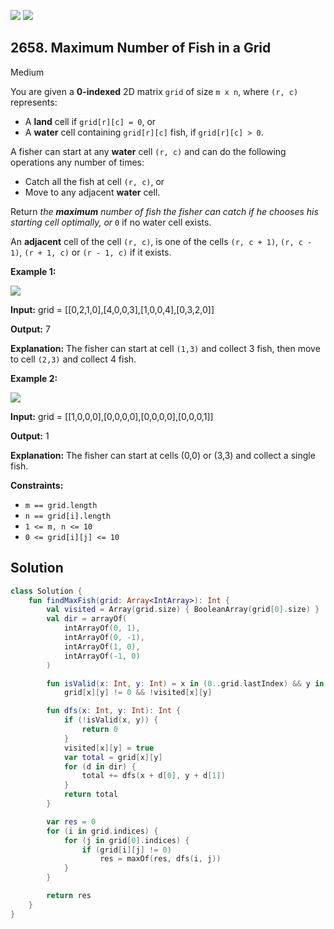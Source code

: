 [![](https://img.shields.io/github/stars/javadev/LeetCode-in-Kotlin?label=Stars&style=flat-square)](https://github.com/javadev/LeetCode-in-Kotlin)
[![](https://img.shields.io/github/forks/javadev/LeetCode-in-Kotlin?label=Fork%20me%20on%20GitHub%20&style=flat-square)](https://github.com/javadev/LeetCode-in-Kotlin/fork)

## 2658\. Maximum Number of Fish in a Grid

Medium

You are given a **0-indexed** 2D matrix `grid` of size `m x n`, where `(r, c)` represents:

*   A **land** cell if `grid[r][c] = 0`, or
*   A **water** cell containing `grid[r][c]` fish, if `grid[r][c] > 0`.

A fisher can start at any **water** cell `(r, c)` and can do the following operations any number of times:

*   Catch all the fish at cell `(r, c)`, or
*   Move to any adjacent **water** cell.

Return _the **maximum** number of fish the fisher can catch if he chooses his starting cell optimally, or_ `0` if no water cell exists.

An **adjacent** cell of the cell `(r, c)`, is one of the cells `(r, c + 1)`, `(r, c - 1)`, `(r + 1, c)` or `(r - 1, c)` if it exists.

**Example 1:**

![](https://assets.leetcode.com/uploads/2023/03/29/example.png)

**Input:** grid = \[\[0,2,1,0],[4,0,0,3],[1,0,0,4],[0,3,2,0]]

**Output:** 7

**Explanation:** The fisher can start at cell `(1,3)` and collect 3 fish, then move to cell `(2,3)` and collect 4 fish.

**Example 2:**

![](https://assets.leetcode.com/uploads/2023/03/29/example2.png)

**Input:** grid = \[\[1,0,0,0],[0,0,0,0],[0,0,0,0],[0,0,0,1]]

**Output:** 1

**Explanation:** The fisher can start at cells (0,0) or (3,3) and collect a single fish.

**Constraints:**

*   `m == grid.length`
*   `n == grid[i].length`
*   `1 <= m, n <= 10`
*   `0 <= grid[i][j] <= 10`

## Solution

```kotlin
class Solution {
    fun findMaxFish(grid: Array<IntArray>): Int {
        val visited = Array(grid.size) { BooleanArray(grid[0].size) }
        val dir = arrayOf(
            intArrayOf(0, 1),
            intArrayOf(0, -1),
            intArrayOf(1, 0),
            intArrayOf(-1, 0)
        )

        fun isValid(x: Int, y: Int) = x in (0..grid.lastIndex) && y in (0..grid[0].lastIndex) &&
            grid[x][y] != 0 && !visited[x][y]

        fun dfs(x: Int, y: Int): Int {
            if (!isValid(x, y)) {
                return 0
            }
            visited[x][y] = true
            var total = grid[x][y]
            for (d in dir) {
                total += dfs(x + d[0], y + d[1])
            }
            return total
        }

        var res = 0
        for (i in grid.indices) {
            for (j in grid[0].indices) {
                if (grid[i][j] != 0)
                    res = maxOf(res, dfs(i, j))
            }
        }

        return res
    }
}
```